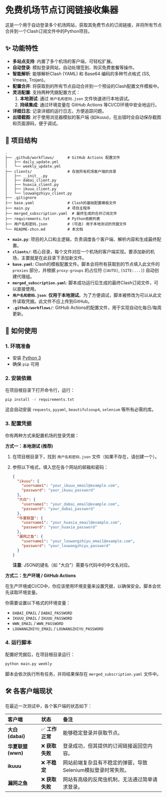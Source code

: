 # 免费机场节点订阅链接收集器

这是一个用于自动登录多个机场网站，获取其免费节点的订阅链接，并将所有节点合并到一个Clash订阅文件中的Python项目。

## ✨ 功能特性

- **多站点支持**: 内置了多个机场的客户端，可轻松扩展。
- **自动登录**: 模拟登录网站，自动处理签到、购买免费套餐等操作。
- **智能解析**: 能够解析Clash (YAML) 和 Base64 编码的多种节点格式 (SS, Vmess, Trojan)。
- **配置合并**: 将获取到的所有节点自动合并到一个预设的Clash配置文件模板中。
- **灵活配置**: 支持两种凭据配置方式：
    1.  **本地测试**: 通过 `用户名和密码.json` 文件快速进行本地调试。
    2.  **持续集成**: 通过环境变量在 GitHub Actions 等CI/CD环境中安全地运行。
- **详细日志**: 记录详细的运行日志，方便追踪问题。
- **出错截图**: 对于使用浏览器模拟的客户端 (如ikuuu)，在出错时会自动保存截图和页面源码，便于调试。

## 📂 项目结构

```
.
├── .github/workflows/      # GitHub Actions 配置文件
│   ├── daily_update.yml
│   └── weekly_update.yml
├── clients/                # 存放所有机场客户端的目录
│   ├── __init__.py
│   ├── dabai_client.py
│   ├── huaxia_client.py
│   ├── ikuuu_client.py
│   └── louwangzhiyu_client.py
├── .gitignore
├── base.yaml               # Clash的基础配置模板文件
├── main.py                 # 项目主程序
├── merged_subscription.yaml  # 最终生成的合并订阅文件
├── requirements.txt        # Python依赖列表
├── 用户名和密码.json         # (可选) 用于本地测试的凭据文件
└── README-zhcn.md          # 本文档
```

- **`main.py`**: 项目的入口和主逻辑，负责调度各个客户端、解析内容和生成最终配置。
- **`clients/`**: 核心目录，每个文件对应一个机场的客户端实现。要添加新的机场，主要就是在此目录下添加新文件。
- **`base.yaml`**: Clash的模板配置文件。脚本会将所有获取到的节点填入此文件的 `proxies` 部分，并根据 `proxy-groups` 的占位符 (`[AUTO]`, `[SITE:...]`) 自动创建代理组。
- **`merged_subscription.yaml`**: 脚本成功运行后生成的最终Clash订阅文件，可以直接使用。
- **`用户名和密码.json`**: **仅用于本地测试**。为了方便调试，脚本被修改为可以从此文件读取凭据。此文件不应上传到GitHub。
- **`.github/workflows/`**: GitHub Actions的配置文件，用于实现自动化每日/每周更新。

## 🚀 如何使用

### 1. 环境准备

- 安装 [Python 3](https://www.python.org/)
- 确保 `pip` 可用

### 2. 安装依赖

在项目根目录下打开命令行，运行：
```bash
pip install -r requirements.txt
```
这会自动安装 `requests`, `pyyaml`, `beautifulsoup4`, `selenium` 等所有必需的库。

### 3. 配置凭据

你有两种方式来配置机场的登录凭据：

**方式一：本地测试 (推荐)**

1.  在项目根目录下，找到 `用户名和密码.json` 文件（如果不存在，请创建一个）。
2.  参照以下格式，填入您在各个网站的邮箱和密码：

    ```json
    {
      "ikuuu": {
        "username1": "your_ikuuu_email@example.com",
        "password": "your_ikuuu_password"
      },
      "大白": {
        "username1": "your_dabai_email@example.com",
        "password": "your_dabai_password"
      },
      "华夏联盟": {
        "username1": "your_huaxia_email@example.com",
        "password": "your_huaxia_password"
      },
      "漏网之鱼": {
        "username1": "your_louwangzhiyu_email@example.com",
        "password": "your_louwangzhiyu_password"
      }
    }
    ```
    **注意**: JSON的键名（如 "大白"）需要与代码中的中文名对应。

**方式二：生产环境 / GitHub Actions**

在生产环境或CI/CD中，你应该使用环境变量来设置凭据，以确保安全。脚本会优先读取环境变量。

你需要设置以下格式的环境变量：
- `DABAI_EMAIL` / `DABAI_PASSWORD`
- `IKUUU_EMAIL` / `IKUUU_PASSWORD`
- `WWN_EMAIL` / `WWN_PASSWORD`
- `LOUWANGZHIYU_EMAIL` / `LOUWANGZHIYU_PASSWORD`

### 4. 运行脚本

配置好凭据后，在项目根目录运行：
```bash
python main.py weekly
```
脚本会依次执行所有任务，并将结果保存在 `merged_subscription.yaml` 文件中。

## 🛠️ 各客户端现状

在最近一次测试中，各个客户端的状态如下：

| 客户端 | 状态 | 备注 |
| :--- | :--- | :--- |
| **大白 (dabai)** | ✅ **工作正常** | 能够稳定登录并获取节点。 |
| **华夏联盟 (wwn)** | ❌ **获取失败** | 登录成功，但其提供的订阅链接返回空内容。 |
| **ikuuu** | ❌ **不稳定** | 网站前端复杂且有不稳定的弹窗，导致Selenium模拟登录时常失败。 |
| **漏网之鱼** | ❌ **获取失败** | 网站有高级的反爬虫机制，无法通过简单请求登录。 |



